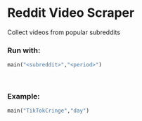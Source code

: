 # Reddit Video Scraper
Collect videos from popular subreddits
</br>

### Run with:
 ```python
 main("<subreddit>","<period>")
 ```
 </br>
 
 ### Example:
 ```python
 main("TikTokCringe","day")
 ```